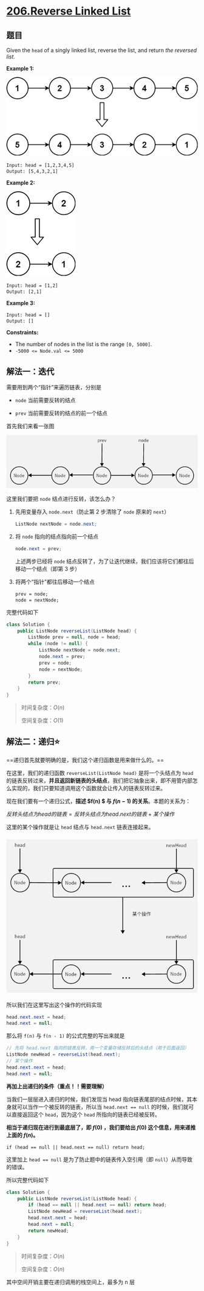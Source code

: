 # [206.Reverse Linked List](https://leetcode.cn/problems/reverse-linked-list)

## 题目

Given the `head` of a singly linked list, reverse the list, and return *the reversed list*.

**Example 1:**

![img](./assets/rev1ex1.jpg)

```
Input: head = [1,2,3,4,5]
Output: [5,4,3,2,1]
```

**Example 2:**

![img](./assets/rev1ex2.jpg)

```
Input: head = [1,2]
Output: [2,1]
```

**Example 3:**

```
Input: head = []
Output: []
```

**Constraints:**

- The number of nodes in the list is the range `[0, 5000]`.
- `-5000 <= Node.val <= 5000`



## 解法一：迭代

需要用到两个“指针”来遍历链表，分别是

- `node` 当前需要反转的结点

- `prev` 当前需要反转的结点的前一个结点

首先我们来看一张图

![export2](./assets/export2.png)

这里我们要把  `node` 结点进行反转，该怎么办？

1. 先用变量存入 `node.next`（防止第 2 步清除了 `node` 原来的 `next`）

   ```java
   ListNode nextNode = node.next;
   ```

2. 将 `node` 指向的结点指向前一个结点

   ```java
   node.next = prev;
   ```

   上述两步已经将 `node` 结点反转了，为了让迭代继续，我们应该将它们都往后移动一个结点（即第 3 步）

3. 将两个“指针”都往后移动一个结点

   ```
   prev = node;
   node = nextNode;
   ```



完整代码如下

```java
class Solution {
    public ListNode reverseList(ListNode head) {
        ListNode prev = null, node = head;
        while (node != null) {
            ListNode nextNode = node.next;
            node.next = prev;
            prev = node;
            node = nextNode;
        }
        return prev;
    }
}
```

> 时间复杂度：$O(n)$
>
> 空间复杂度：$O(1)$



## 解法二：递归⭐

==递归首先就要明确的是，我们这个递归函数是用来做什么的。==

在这里，我们的递归函数 `reverseList(ListNode head)` 是将一个头结点为 `head` 的链表反转过来，**并且返回新链表的头结点**，我们把它抽象出来，即不用管内部怎么实现的，我们只要知道调用这个函数就会让传入的链表反转过来。

现在我们要有一个递归公式，**描述  $f(n) $ 与  $f(n - 1)$  的关系**。本题的关系为：

$反转头结点为 head 的链表 = 反转头结点为 head.next 的链表+某个操作$

这里的某个操作就是让 `head` 结点与 `head.next` 链表连接起来。

### ![export](./assets/export.png)

所以我们在这里写出这个操作的代码实现

```java
head.next.next = head;
head.next = null;
```

那么将 `f(n)` 与 `f(n - 1)` 的公式完整的写出来就是

```java
// 先将 head.next 指向的链表反转，用一个变量存储反转后的头结点（用于后面返回）
ListNode newHead = reverseList(head.next);
// 某个操作
head.next.next = head;
head.next = null;
```

**再加上出递归的条件（重点！！需要理解）**

当我们一层层进入递归的时候，我们发现当 head 指向链表尾部的结点时候，其本身就可以当作一个被反转的链表，所以当 `head.next == null` 的时候，我们就可以直接返回这个 `head`，因为这个 `head` 所指向的链表已经被反转。

**相当于递归现在进行到最底层了，即 $f(0)$ ，我们要给出 $f(0)$ 这个信息，用来递推上面的 $f(n)$。**

```
if (head == null || head.next == null) return head;
```

这里加上 `head == null` 是为了防止题中的链表传入空引用（即 `null`）从而导致的错误。



所以完整代码如下

```java
class Solution {
    public ListNode reverseList(ListNode head) {
        if (head == null || head.next == null) return head;
        ListNode newHead = reverseList(head.next);
        head.next.next = head;
        head.next = null;
        return newHead;
    }
}
```

> 时间复杂度：$O(n)$
>
> 空间复杂度：$O (n)$

其中空间开销主要在递归调用的栈空间上，最多为 n 层